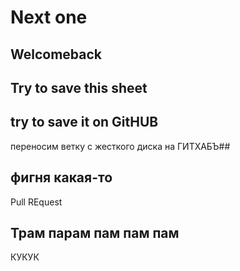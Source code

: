 # Next one
## Welcomeback
## Try to save this sheet
## try to save it on GitHUB
переносим ветку   с жесткого диска на ГИТХАБЪ##
## фигня какая-то
Pull REquest 
## Трам парам пам пам пам
КУКУК




 

